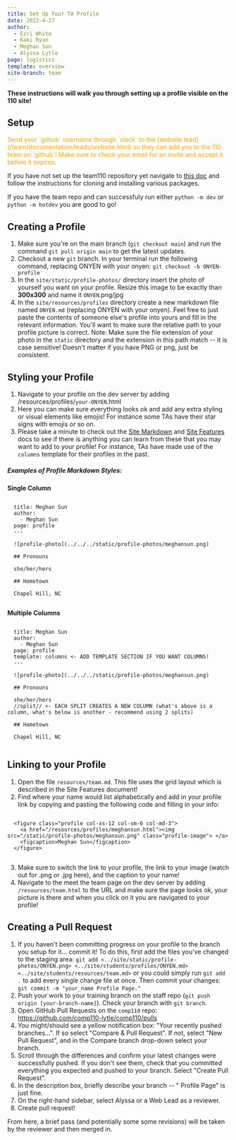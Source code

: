 ```yaml
---
title: Set Up Your TA Profile
date: 2022-4-27
author:
  - Ezri White
  - Kaki Ryan
  - Meghan Sun
  - Alyssa Lytle
page: logistics
template: overview
site-branch: team
---
```


**These instructions will walk you through setting up a profile visible on the 110 site!**

## Setup

<p style="color:orange">Send your `github` username through `slack` to the [website lead](/team/documentation/leads/website.html) so they can add you to the 110 team on `github`! Make sure to check your email for an invite and accept it before it expires.</p>

If you have not set up the team110 repository yet navigate to [this doc](/team/documentation/guides/course_site_setup.html) and follow the instructions for cloning and installing various packages.

If you have the team repo and can successfuly run either `python -m dev` or `python -m hotdev` you are good to go!

## Creating a Profile

1. Make sure you're on the main branch (`git checkout main`) and run the command `git pull origin main` to get the latest updates.
2. Checkout a new `git` branch. In your terminal run the following command, replacing ONYEN with your onyen:
   `git checkout -b ONYEN-profile`
3. In the `site/static/profile-photos/` directory insert the photo of yourself you want on your profile. Resize this image to be exactly than **300x300** and name it `ONYEN`.png/jpg
4. In the `site/resources/profiles` directory create a new markdown file named `ONYEN.md` (replacing ONYEN with your onyen). Feel free to just paste the contents of someone else's profile into yours and fill in the relevant information. You'll want to make sure the relative path to your profile picture is correct. Note: Make sure the file extension of your photo in the `static` directory and the extension in this path match -- it is case sensitive! Doesn't matter if you have PNG or png, just be consistent.

## Styling your Profile

1. Navigate to your profile on the dev server by adding /resources/profiles/`your-ONYEN`.html
2. Here you can make sure everything looks ok and add any extra styling or visual elements like emojis! For instance some TAs have their star signs with emojis or so on.
3. Please take a minute to check out the [Site Markdown](/team/documentation/guides/course_site_markdown.html) and [Site Features](/team/documentation/guides/course_site_features.html) docs to see if there is anything you can learn from these that you may want to add to your profile! For instance, TAs have made use of the `columns` template for their profiles in the past.

##### Examples of Profile Markdown Styles:

**Single Column**

```

  title: Meghan Sun
  author:
    - Meghan Sun
  page: profile
  ---

  ![profile-photo](../../../static/profile-photos/meghansun.png)

  ## Pronouns

  she/her/hers

  ## Hometown

  Chapel Hill, NC


```

**Multiple Columns**

```

  title: Meghan Sun
  author:
    - Meghan Sun
  page: profile
  template: columns <- ADD TEMPLATE SECTION IF YOU WANT COLUMNS!
  ---

  ![profile-photo](../../../static/profile-photos/meghansun.png)

  ## Pronouns

  she/her/hers
  //split// <- EACH SPLIT CREATES A NEW COLUMN (what's above is a column, what's below is another - recommend using 2 splits)

  ## Hometown

  Chapel Hill, NC


```

## Linking to your Profile

1. Open the file `resources/team.md`. This file uses the grid layout which is described in the Site Features document!
2. Find where your name would list alphabetically and add in your profile link by copying and pasting the following code and filling in your info:

```

  <figure class="profile col-xs-12 col-sm-6 col-md-3">
    <a href="/resources/profiles/meghansun.html"><img src="/static/profile-photos/meghansun.png" class="profile-image"> </a>
    <figcaption>Meghan Sun</figcaption>
  </figure>


```

3. Make sure to switch the link to your profile, the link to your image (watch out for .png or .jpg here), and the caption to your name!
4. Navigate to the meet the team page on the dev server by adding `/resources/team.html` to the URL and make sure the page looks ok, your picture is there and when you click on it you are navigated to your profile!

## Creating a Pull Request

1. If you haven't been committing progress on your profile to the branch you setup for it... commit it!
   To do this, first add the files you've changed to the staging area:
   `git add <../site/static/profile-photos/ONYEN.png> <../site/students/profiles/ONYEN.md> <../site/students/resources/team.md>` or you could simply run `git add .` to add every single change file at once.
   Then commit your changes:
   `git commit -m "your_name Profile Page."`
1. Push your work to your training branch on the staff repo (`git push origin [your-branch-name]`). Check your branch with `git branch`.
1. Open GitHub Pull Requests on the `comp110` repo: https://github.com/comp110-lytle/comp110/pulls
1. You might/should see a yellow notification box: "Your recently pushed branches...". If so select "Compare & Pull Request". If not, select "New Pull Request", and in the Compare branch drop-down select your branch.
1. Scroll through the differences and confirm your latest changes were successfully pushed. If you don't see them, check that you committed everything you expected and pushed to your branch. Select "Create Pull Request".
1. In the description box, briefly describe your branch -- "<Name> Profile Page" is just fine.
1. On the right-hand sidebar, select Alyssa or a Web Lead as a reviewer.
1. Create pull request!

From here, a brief pass (and potentially some some revisions) will be taken by the reviewer and then merged in.
